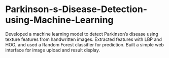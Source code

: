 # Parkinson-s-Disease-Detection-using-Machine-Learning
Developed a machine learning model to detect Parkinson’s disease using texture features from handwritten images. Extracted features with LBP and HOG, and used a Random Forest classifier for prediction. Built a simple web interface for image upload and result display. 
